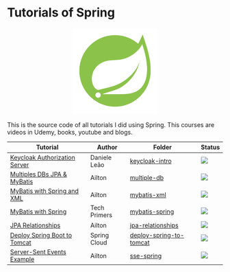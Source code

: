 # Tutorials of Spring

<p align="center"> 
<img src=".github/logo.png">
</p>

This is the source code of all tutorials I did using Spring. This courses are videos in Udemy, books, youtube and blogs.

| Tutorial | Author  | Folder | Status |
|----------|---------|--------|--------|
|[Keycloak Authorization Server](https://youtu.be/wgdo5I53GQo?si=0ediBzzFJnfEbEKk)|Daniele Leão|[keycloak-intro](keycloak-intro)|![](https://img.shields.io/badge/status-completed-brightgreen)|
|[Multiples DBs JPA & MyBatis](https://youtu.be/o2dGEBj2750?si=nkz9iExn7XVbaDNx)|Ailton|[multiple-db](multiple-db)|![](https://img.shields.io/badge/status-completed-brightgreen)|
|[MyBatis with Spring and XML](https://mybatis.org/mybatis-3/sqlmap-xml.html)|Ailton|[mybatis-xml](mybatis-xml)|![](https://img.shields.io/badge/status-completed-brightgreen)|
|[MyBatis with Spring](https://youtu.be/ZP8Um12Z_mk)|Tech Primers|[mybatis-spring](mybatis-spring)|![](https://img.shields.io/badge/status-completed-brightgreen)|
|[JPA Relationships](https://jakarta.ee/specifications/persistence/3.2/jakarta-persistence-spec-3.2#a516)|Ailton|[jpa-relationships](jpa-relationships)|![](https://img.shields.io/badge/status-completed-brightgreen)|
|[Deploy Spring Boot to Tomcat](https://www.springcloud.io/post/2022-09/springboot-tomcat/#gsc.tab=0)|Spring Cloud|[deploy-spring-to-tomcat](deploy-spring-to-tomcat)|![](https://img.shields.io/badge/status-completed-brightgreen)|
|[Server-Sent Events Example](https://developer.mozilla.org/en-US/docs/Web/API/Server-sent_events/Using_server-sent_events)|Ailton|[sse-spring](sse-spring)|![](https://img.shields.io/badge/status-completed-brightgreen)|

<!-- ![](https://img.shields.io/badge/status-progress-blue) -->